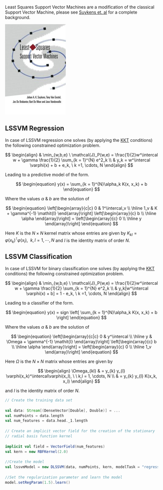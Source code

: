 Least Squares Support Vector Machines are a modification of the classical Support Vector Machine, please see [Suykens et. al](http://www.amazon.com/Least-Squares-Support-Vector-Machines/dp/9812381511) for a complete background.

![lssvm-book](../../images/cover_js_small.jpg)

## LSSVM Regression

In case of LSSVM regression one solves (by applying the [KKT](https://en.wikipedia.org/wiki/Karush%E2%80%93Kuhn%E2%80%93Tucker_conditions) conditions) the following constrained optimization problem.

$$
	\begin{align}
		& \min_{w,b,e} \ \mathcal{J}_P(w,e) = \frac{1}{2}w^\intercal w + \gamma \frac{1}{2} \sum_{k = 1}^{N} e^2_k \\
		& y_k = w^\intercal \varphi(x) + b + e_k, \ k =1, \cdots, N
	\end{align}
$$

Leading to a predictive model of the form.

$$
	\begin{equation}
		y(x) = \sum_{k = 1}^{N}\alpha_k K(x, x_k) + b
	\end{equation}
$$

Where the values $\alpha \ \& \ b$ are the solution of

$$
\begin{equation}
\left[\begin{array}{c|c}
   0  & 1^\intercal_v   \\ \hline
   1_v & K + \gamma^{-1} \mathit{I}
\end{array}\right]
\left[\begin{array}{c}
   b    \\ \hline
   \alpha  
\end{array}\right] = \left[\begin{array}{c}
   0    \\ \hline
   y  
\end{array}\right]
\end{equation}
$$

Here _K_ is the $N \times N$ kernel matrix whose entries are given by $K_{kl} = \varphi(x_k)^\intercal\varphi(x_l), \ \ k,l = 1, \cdots, N$ and $I$ is the identity matrix of order $N$.

## LSSVM Classification

In case of LSSVM for binary classification one solves (by applying the [KKT](https://en.wikipedia.org/wiki/Karush%E2%80%93Kuhn%E2%80%93Tucker_conditions) conditions) the following constrained optimization problem.

$$
	\begin{align}
		& \min_{w,b,e} \ \mathcal{J}_P(w,e) = \frac{1}{2}w^\intercal w + \gamma \frac{1}{2} \sum_{k = 1}^{N} e^2_k \\
		& y_k[w^\intercal \varphi(x) + b] = 1 - e_k, \ k =1, \cdots, N
	\end{align}
$$

Leading to a classifier of the form.

$$
	\begin{equation}
		y(x) = sign \left[ \sum_{k = 1}^{N}\alpha_k K(x, x_k) + b \right]
	\end{equation}
$$

Where the values $\alpha \ \& \ b$ are the solution of

$$
\begin{equation}
\left[\begin{array}{c|c}
   0  & y^\intercal   \\ \hline
   y & \Omega + \gamma^{-1} \mathit{I}
\end{array}\right]
\left[\begin{array}{c}
   b    \\ \hline
   \alpha  
\end{array}\right] = \left[\begin{array}{c}
   0    \\ \hline
   1_v  
\end{array}\right]
\end{equation}
$$

Here $\Omega$ is the $N \times N$ matrix whose entries are given by

$$
\begin{align}
 \Omega_{kl} & = y_{k} y_{l} \varphi(x_k)^\intercal\varphi(x_l), \ \ k,l = 1, \cdots, N \\
             & = y_{k} y_{l} K(x_k, x_l)
\end{align}
$$

and $I$ is the identity matrix of order $N$.


```scala
// Create the training data set

val data: Stream[(DenseVector[Double], Double)] = ...
val numPoints = data.length
val num_features = data.head._1.length

// Create an implicit vector field for the creation of the stationary
// radial basis function kernel

implicit val field = VectorField(num_features)
val kern = new RBFKernel(2.0)

//Create the model
val lssvmModel = new DLSSVM(data, numPoints, kern, modelTask = "regression")

//Set the regularization parameter and learn the model
model.setRegParam(1.5).learn()

```
